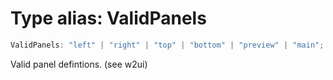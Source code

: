 # Type alias: ValidPanels

```ts
ValidPanels: "left" | "right" | "top" | "bottom" | "preview" | "main";
```

Valid panel defintions. (see w2ui)
